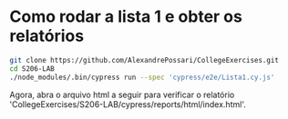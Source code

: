 # Como rodar a lista 1 e obter os relatórios
```bash
git clone https://github.com/AlexandrePossari/CollegeExercises.git
cd S206-LAB
./node_modules/.bin/cypress run --spec 'cypress/e2e/Lista1.cy.js'
```

Agora, abra o arquivo html a seguir para verificar o relatório 'CollegeExercises/S206-LAB/cypress/reports/html/index.html'. 

